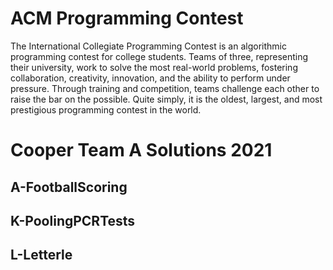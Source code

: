 # ACM Programming Contest
The International Collegiate Programming Contest is an algorithmic programming contest for college students. Teams of three, representing their university, work to solve the most real-world problems, fostering collaboration, creativity, innovation, and the ability to perform under pressure. Through training and competition, teams challenge each other to raise the bar on the possible. Quite simply, it is the oldest, largest, and most prestigious programming contest in the world.

# Cooper Team A Solutions 2021
## A-FootballScoring
## K-PoolingPCRTests
## L-Letterle
